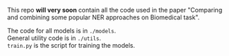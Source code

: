 This repo **will very soon** contain all the code used in the paper "Comparing and combining some popular NER approaches on Biomedical
task".  

The code for all models is in `./models`.  
General utility code is in `./utils`.   
`train.py` is the script for training the models.
